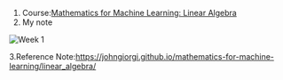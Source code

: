 1. Course:[Mathematics for Machine Learning: Linear Algebra](https://www.coursera.org/learn/linear-algebra-machine-learning/)
2. My note

![Week 1](https://github.com/luqianhui/luqianhui.github.io/blob/master/images/Week%201.png?raw=true)

3.Reference Note:https://johngiorgi.github.io/mathematics-for-machine-learning/linear_algebra/
  

